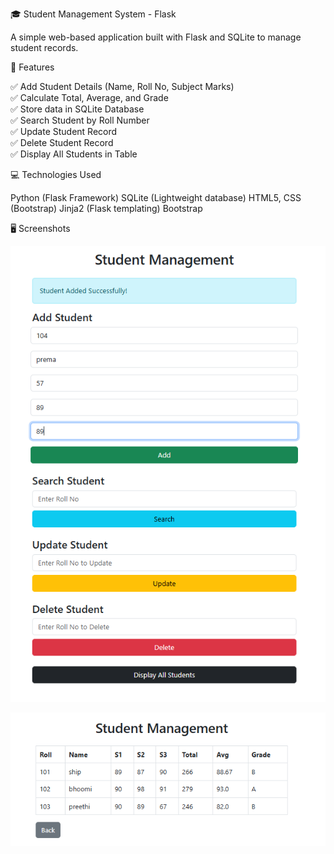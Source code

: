 🎓 Student Management System - Flask

A simple web-based application built with Flask and SQLite to manage student records.

🚀 Features

✅ Add Student Details (Name, Roll No, Subject Marks)  
✅ Calculate Total, Average, and Grade  
✅ Store data in SQLite Database  
✅ Search Student by Roll Number  
✅ Update Student Record  
✅ Delete Student Record  
✅ Display All Students in Table

💻 Technologies Used

Python (Flask Framework)
SQLite (Lightweight database)
HTML5, CSS (Bootstrap)
Jinja2 (Flask templating)
Bootstrap

🖥 Screenshots

![Home Page](static/screenshot/home.png)


![Display All](static/screenshot/display.png)


